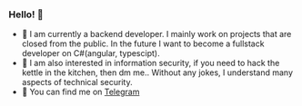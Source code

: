 ### Hello! 👋

- 🔭 I am currently a backend developer. I mainly work on projects that are closed from the public. In the future I want to become a fullstack developer on C#(angular, typescipt).
- 🤔 I am also interested in information security, if you need to hack the kettle in the kitchen, then dm me.. Without any jokes, I understand many aspects of technical security.
- 💬 You can find me on [Telegram](https://t.me/iamsheldon)
